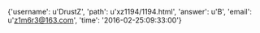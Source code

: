 {'username': u'DrustZ', 'path': u'xz1194/1194.html', 'answer': u'B', 'email': u'z1m6r3@163.com', 'time': '2016-02-25:09:33:00'}